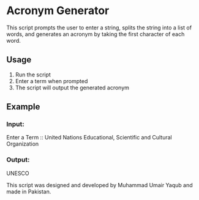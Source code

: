 # Acronym Generator

This script prompts the user to enter a string, splits the string into a list of words, and generates an acronym by taking the first character of each word. 

## Usage

1. Run the script
2. Enter a term when prompted
3. The script will output the generated acronym

## Example

### Input:
Enter a Term ::
United Nations Educational, Scientific and Cultural Organization

### Output:
UNESCO


This script was designed and developed by Muhammad Umair Yaqub and made in Pakistan.
